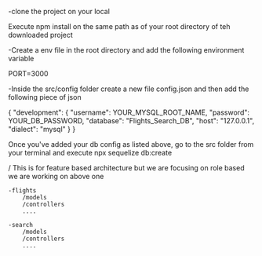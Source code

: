 -clone the project on your local

Execute npm install on the same path as of your root directory of teh downloaded project

-Create a env file in the root directory and add the following environment variable

PORT=3000

-Inside the src/config folder create a new file config.json and then add the following piece of json

{
  "development": {
    "username": YOUR_MYSQL_ROOT_NAME,
    "password": YOUR_DB_PASSWORD,
    "database": "Flights_Search_DB",
    "host": "127.0.0.1",
    "dialect": "mysql"
}
}

Once you've added your db config as listed above, go to the src folder from your terminal and execute npx sequelize db:create











/ This is for feature based architecture but we are focusing on role based we are working on above one

    -flights
        /models
        /controllers
        ....

    -search
        /models
        /controllers
        ....
